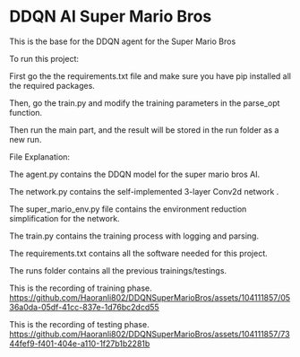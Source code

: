 # DDQN AI Super Mario Bros
 This is the base for the DDQN agent for the Super Mario Bros
 
 To run this project: 
 
 First go the the requirements.txt file and make sure you have pip installed all the required packages. 
 
 Then, go the train.py and modify the training parameters in the parse_opt function. 
 
 Then run the main part, and the result will be stored in the run folder as a new run.
 
 File Explanation:
 
 The agent.py contains the DDQN model for the super mario bros AI. 
 
 The network.py contains the self-implemented 3-layer Conv2d network .
 
 The super_mario_env.py file contains the environment reduction simplification for the network.
 
 The train.py contains the training process with logging and parsing.
 
 The requirements.txt contains all the software needed for this project.
 
 The runs folder contains all the previous trainings/testings.


This is the recording of training phase. 
https://github.com/Haoranli802/DDQNSuperMarioBros/assets/104111857/0536a0da-05df-41cc-837e-1d76bc2dcd55


This is the recording of testing phase. 
https://github.com/Haoranli802/DDQNSuperMarioBros/assets/104111857/7344fef9-f401-404e-a110-1f27b1b2281b

